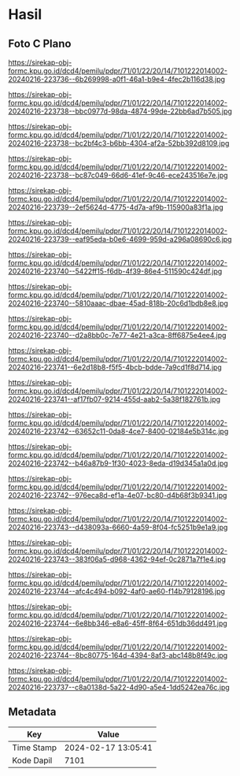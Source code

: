 # Hasil

## Foto C Plano

https://sirekap-obj-formc.kpu.go.id/dcd4/pemilu/pdpr/71/01/22/20/14/7101222014002-20240216-223736--6b269998-a0f1-46a1-b9e4-4fec2b116d38.jpg

https://sirekap-obj-formc.kpu.go.id/dcd4/pemilu/pdpr/71/01/22/20/14/7101222014002-20240216-223738--bbc0977d-98da-4874-99de-22bb6ad7b505.jpg

https://sirekap-obj-formc.kpu.go.id/dcd4/pemilu/pdpr/71/01/22/20/14/7101222014002-20240216-223738--bc2bf4c3-b6bb-4304-af2a-52bb392d8109.jpg

https://sirekap-obj-formc.kpu.go.id/dcd4/pemilu/pdpr/71/01/22/20/14/7101222014002-20240216-223738--bc87c049-66d6-41ef-9c46-ece243516e7e.jpg

https://sirekap-obj-formc.kpu.go.id/dcd4/pemilu/pdpr/71/01/22/20/14/7101222014002-20240216-223739--2ef5624d-4775-4d7a-af9b-115900a83f1a.jpg

https://sirekap-obj-formc.kpu.go.id/dcd4/pemilu/pdpr/71/01/22/20/14/7101222014002-20240216-223739--eaf95eda-b0e6-4699-959d-a296a08690c6.jpg

https://sirekap-obj-formc.kpu.go.id/dcd4/pemilu/pdpr/71/01/22/20/14/7101222014002-20240216-223740--5422ff15-f6db-4f39-86e4-511590c424df.jpg

https://sirekap-obj-formc.kpu.go.id/dcd4/pemilu/pdpr/71/01/22/20/14/7101222014002-20240216-223740--5810aaac-dbae-45ad-818b-20c6d1bdb8e8.jpg

https://sirekap-obj-formc.kpu.go.id/dcd4/pemilu/pdpr/71/01/22/20/14/7101222014002-20240216-223740--d2a8bb0c-7e77-4e21-a3ca-8ff6875e4ee4.jpg

https://sirekap-obj-formc.kpu.go.id/dcd4/pemilu/pdpr/71/01/22/20/14/7101222014002-20240216-223741--6e2d18b8-f5f5-4bcb-bdde-7a9cd1f8d714.jpg

https://sirekap-obj-formc.kpu.go.id/dcd4/pemilu/pdpr/71/01/22/20/14/7101222014002-20240216-223741--af17fb07-9214-455d-aab2-5a38f182761b.jpg

https://sirekap-obj-formc.kpu.go.id/dcd4/pemilu/pdpr/71/01/22/20/14/7101222014002-20240216-223742--63652c11-0da8-4ce7-8400-02184e5b314c.jpg

https://sirekap-obj-formc.kpu.go.id/dcd4/pemilu/pdpr/71/01/22/20/14/7101222014002-20240216-223742--b46a87b9-1f30-4023-8eda-d19d345a1a0d.jpg

https://sirekap-obj-formc.kpu.go.id/dcd4/pemilu/pdpr/71/01/22/20/14/7101222014002-20240216-223742--976eca8d-ef1a-4e07-bc80-d4b68f3b9341.jpg

https://sirekap-obj-formc.kpu.go.id/dcd4/pemilu/pdpr/71/01/22/20/14/7101222014002-20240216-223743--d438093a-6660-4a59-8f04-fc5251b9e1a9.jpg

https://sirekap-obj-formc.kpu.go.id/dcd4/pemilu/pdpr/71/01/22/20/14/7101222014002-20240216-223743--383f06a5-d968-4362-94ef-0c2871a7f1e4.jpg

https://sirekap-obj-formc.kpu.go.id/dcd4/pemilu/pdpr/71/01/22/20/14/7101222014002-20240216-223744--afc4c494-b092-4af0-ae60-f14b79128196.jpg

https://sirekap-obj-formc.kpu.go.id/dcd4/pemilu/pdpr/71/01/22/20/14/7101222014002-20240216-223744--6e8bb346-e8a6-45ff-8f64-651db36dd491.jpg

https://sirekap-obj-formc.kpu.go.id/dcd4/pemilu/pdpr/71/01/22/20/14/7101222014002-20240216-223744--8bc80775-164d-4394-8af3-abc148b8f49c.jpg

https://sirekap-obj-formc.kpu.go.id/dcd4/pemilu/pdpr/71/01/22/20/14/7101222014002-20240216-223737--c8a0138d-5a22-4d90-a5e4-1dd5242ea76c.jpg


## Metadata

| Key        | Value               |
| ---------- | ------------------- |
| Time Stamp | 2024-02-17 13:05:41 |
| Kode Dapil | 7101                |



